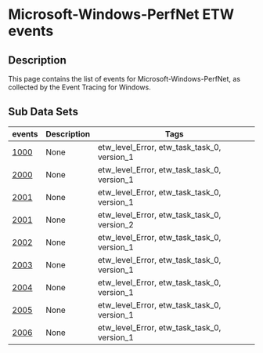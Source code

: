 # Microsoft-Windows-PerfNet ETW events

## Description
This page contains the list of events for Microsoft-Windows-PerfNet, as collected by the Event Tracing for Windows.

## Sub Data Sets
|events|Description|Tags|
|---|---|---|
|[1000](events/event-1000_v1.md)|None|etw_level_Error, etw_task_task_0, version_1|
|[2000](events/event-2000_v1.md)|None|etw_level_Error, etw_task_task_0, version_1|
|[2001](events/event-2001_v1.md)|None|etw_level_Error, etw_task_task_0, version_1|
|[2001](events/event-2001_v2.md)|None|etw_level_Error, etw_task_task_0, version_2|
|[2002](events/event-2002_v1.md)|None|etw_level_Error, etw_task_task_0, version_1|
|[2003](events/event-2003_v1.md)|None|etw_level_Error, etw_task_task_0, version_1|
|[2004](events/event-2004_v1.md)|None|etw_level_Error, etw_task_task_0, version_1|
|[2005](events/event-2005_v1.md)|None|etw_level_Error, etw_task_task_0, version_1|
|[2006](events/event-2006_v1.md)|None|etw_level_Error, etw_task_task_0, version_1|
